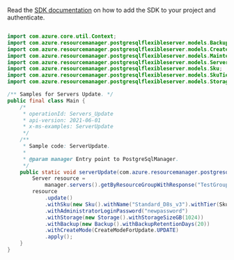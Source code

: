 Read the [SDK documentation](https://github.com/Azure/azure-sdk-for-java/blob/azure-resourcemanager-postgresqlflexibleserver_1.0.0-beta.3/sdk/postgresqlflexibleserver/azure-resourcemanager-postgresqlflexibleserver/README.md) on how to add the SDK to your project and authenticate.

```java

import com.azure.core.util.Context;
import com.azure.resourcemanager.postgresqlflexibleserver.models.Backup;
import com.azure.resourcemanager.postgresqlflexibleserver.models.CreateModeForUpdate;
import com.azure.resourcemanager.postgresqlflexibleserver.models.MaintenanceWindow;
import com.azure.resourcemanager.postgresqlflexibleserver.models.Server;
import com.azure.resourcemanager.postgresqlflexibleserver.models.Sku;
import com.azure.resourcemanager.postgresqlflexibleserver.models.SkuTier;
import com.azure.resourcemanager.postgresqlflexibleserver.models.Storage;

/** Samples for Servers Update. */
public final class Main {
    /*
     * operationId: Servers_Update
     * api-version: 2021-06-01
     * x-ms-examples: ServerUpdate
     */
    /**
     * Sample code: ServerUpdate.
     *
     * @param manager Entry point to PostgreSqlManager.
     */
    public static void serverUpdate(com.azure.resourcemanager.postgresqlflexibleserver.PostgreSqlManager manager) {
        Server resource =
            manager.servers().getByResourceGroupWithResponse("TestGroup", "pgtestsvc4", Context.NONE).getValue();
        resource
            .update()
            .withSku(new Sku().withName("Standard_D8s_v3").withTier(SkuTier.GENERAL_PURPOSE))
            .withAdministratorLoginPassword("newpassword")
            .withStorage(new Storage().withStorageSizeGB(1024))
            .withBackup(new Backup().withBackupRetentionDays(20))
            .withCreateMode(CreateModeForUpdate.UPDATE)
            .apply();
    }
}
```
